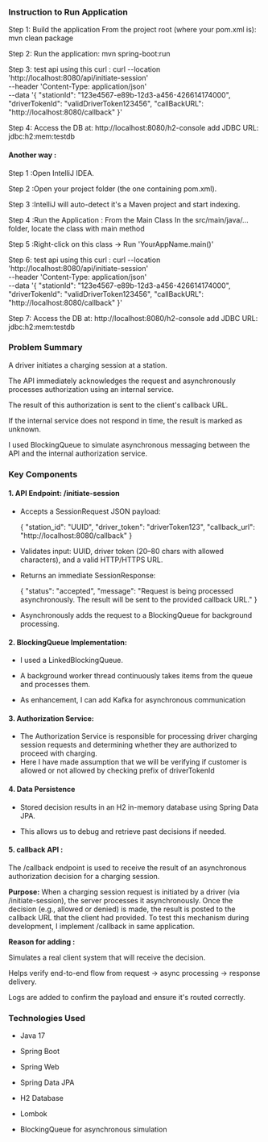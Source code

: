 ### Instruction to Run Application
Step 1: Build the application
From the project root (where your pom.xml is): mvn clean package

Step 2: Run the application: mvn spring-boot:run

Step 3: test api using this curl :
curl --location 'http://localhost:8080/api/initiate-session' \
--header 'Content-Type: application/json' \
--data '{
"stationId": "123e4567-e89b-12d3-a456-426614174000",
"driverTokenId": "validDriverToken123456",
"callBackURL": "http://localhost:8080/callback"
}'

Step 4: Access the DB at: http://localhost:8080/h2-console
add JDBC URL: jdbc:h2:mem:testdb

#### Another way :

Step 1 :Open IntelliJ IDEA.

Step 2 :Open your project folder (the one containing pom.xml).

Step 3 :IntelliJ will auto-detect it's a Maven project and start indexing.

Step 4 :Run the Application : From the Main Class
In the src/main/java/... folder, locate the class with main method

Step 5 :Right-click on this class → Run 'YourAppName.main()'

Step 6: test api using this curl :
curl --location 'http://localhost:8080/api/initiate-session' \
--header 'Content-Type: application/json' \
--data '{
"stationId": "123e4567-e89b-12d3-a456-426614174000",
"driverTokenId": "validDriverToken123456",
"callBackURL": "http://localhost:8080/callback"
}'

Step 7: Access the DB at: http://localhost:8080/h2-console
add JDBC URL: jdbc:h2:mem:testdb

### Problem Summary
A driver initiates a charging session at a station.

The API immediately acknowledges the request and asynchronously processes authorization using an internal service.

The result of this authorization is sent to the client's callback URL.

If the internal service does not respond in time, the result is marked as unknown.

I used BlockingQueue to simulate asynchronous messaging between the API and the internal authorization service.


### Key Components

#### 1. API Endpoint: /initiate-session
* Accepts a SessionRequest JSON payload:

  {
  "station_id": "UUID",
  "driver_token": "driverToken123",
  "callback_url": "http://localhost:8080/callback"
  }
* Validates input: UUID, driver token (20–80 chars with allowed characters), and a valid HTTP/HTTPS URL.
* Returns an immediate SessionResponse:

  {
  "status": "accepted",
  "message": "Request is being processed asynchronously. The result will be sent to the provided callback URL."
  }
* Asynchronously adds the request to a BlockingQueue for background processing.

#### 2. BlockingQueue Implementation:
* I used a LinkedBlockingQueue<SessionRequest>.

* A background worker thread continuously takes items from the queue and processes them.
* As enhancement, I can add Kafka for asynchronous communication

#### 3. Authorization Service:
* The Authorization Service is responsible for processing driver charging session requests and determining whether they are authorized to proceed with charging.
* Here I have made assumption that we will be verifying if customer is allowed or not allowed by checking prefix of driverTokenId

#### 4. Data Persistence
* Stored decision results in an H2 in-memory database using Spring Data JPA.

* This allows us to debug and retrieve past decisions if needed.

#### 5. callback API :
The /callback endpoint is used to receive the result of an asynchronous authorization decision for a charging session.

**Purpose:**
When a charging session request is initiated by a driver (via /initiate-session), the server processes it asynchronously. Once the decision (e.g., allowed or denied) is made, the result is posted to the callback URL that the client had provided.
To test this mechanism during development, I implement /callback in same application.

**Reason for adding :**

Simulates a real client system that will receive the decision.

Helps verify end-to-end flow from request → async processing → response delivery.

Logs are added to confirm the payload and ensure it's routed correctly.

### Technologies Used

* Java 17

* Spring Boot

* Spring Web

* Spring Data JPA

* H2 Database

* Lombok

* BlockingQueue for asynchronous simulation
